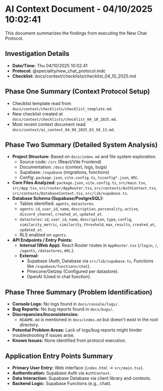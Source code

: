 # AI Context Document - 04/10/2025 10:02:41

This document summarizes the findings from executing the New Chat Protocol.

## Investigation Details
- **Date/Time:** Thu 04/10/2025 10:02:41
- **Protocol:** @speciality/new_chat_protocol.mdc
- **Checklist:** docs/context/checklists/checklist_04_10_2025.md

## Phase One Summary (Context Protocol Setup)
- Checklist template read from `docs/context/checklists/checklist_template.md`.
- New checklist created at `docs/context/checklists/checklist_04_10_2025.md`.
- Most recent context document read: `docs/context/ai_context_04_09_2025_03_50_13.md`.

## Phase Two Summary (Detailed System Analysis)
- **Project Structure:** Based on `docs/index.md` and file system exploration.
  - Source code: `/src` (React/Vite Frontend)
  - Documentation: `/docs` (context, logs, bugs)
  - Supabase: `/supabase` (migrations, functions)
  - Config: `package.json`, `vite.config.ts`, `tsconfig*.json`, etc.
- **Core Files Analyzed:** `package.json`, `vite.config.ts`, `src/main.tsx`, `src/App.tsx`, `src/router/AppRouter.tsx`, `src/contexts/AuthContext.tsx`, `src/contexts/DatabaseContext.tsx`, `src/lib/supabase.ts`.
- **Database Schema (Supabase/PostgreSQL):**
  - Tables identified: `agents`, `datastores`.
  - `agents`: `id`, `user_id`, `name`, `description`, `personality`, `active`, `discord_channel`, `created_at`, `updated_at`.
  - `datastores`: `id`, `user_id`, `name`, `description`, `type`, `config`, `similarity_metric`, `similarity_threshold`, `max_results`, `created_at`, `updated_at`.
  - RLS enabled on `agents`.
- **API Endpoints / Entry Points:**
  - **Internal (Web App):** React Router routes in `AppRouter.tsx` (`/login`, `/`, `/agents`, `/datastores`, etc.).
  - **External:**
    - Supabase (Auth, Database via `src/lib/supabase.ts`, Functions like `/supabase/functions/chat`).
    - Pinecone/Getzep (Configured per datastore).
    - OpenAI (Used in chat function).

## Phase Three Summary (Problem Identification)
- **Console Logs:** No logs found in `docs/console/logs/`.
- **Bug Reports:** No bug reports found in `docs/bugs/`.
- **Discrepancies/Inconsistencies:**
  - `README.md` is mentioned in `docs/index.md` but doesn't exist in the root directory.
- **Potential Problem Areas:** Lack of logs/bug reports might hinder troubleshooting if issues arise.
- **Known Issues:** None identified from protocol execution.

## Application Entry Points Summary
- **Primary User Entry:** Web interface (`index.html` -> `src/main.tsx`).
- **Authentication:** Supabase Auth via `AuthContext`.
- **Data Interaction:** Supabase Database via client library and contexts.
- **Backend Logic:** Supabase Functions (e.g., chat). 